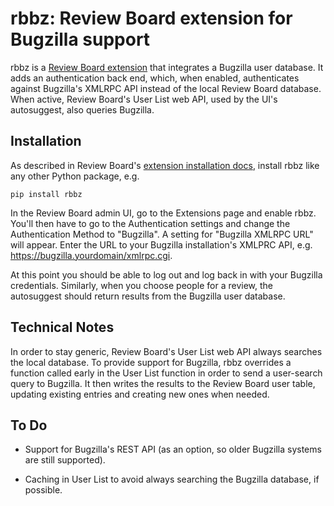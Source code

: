 rbbz: Review Board extension for Bugzilla support
=================================================

rbbz is a [Review Board extension][] that integrates a Bugzilla user
database.  It adds an authentication back end, which, when enabled,
authenticates against Bugzilla's XMLRPC API instead of the local
Review Board database.  When active, Review Board's User List web API,
used by the UI's autosuggest, also queries Bugzilla.


Installation
------------

As described in Review Board's [extension installation docs][],
install rbbz like any other Python package, e.g.

    pip install rbbz

In the Review Board admin UI, go to the Extensions page and enable
rbbz.  You'll then have to go to the Authentication settings and
change the Authentication Method to "Bugzilla".  A setting for
"Bugzilla XMLRPC URL" will appear.  Enter the URL to your Bugzilla
installation's XMLPRC API, e.g. https://bugzilla.yourdomain/xmlrpc.cgi.

At this point you should be able to log out and log back in with your
Bugzilla credentials.  Similarly, when you choose people for a review,
the autosuggest should return results from the Bugzilla user database.


Technical Notes
---------------

In order to stay generic, Review Board's User List web API always
searches the local database.  To provide support for Bugzilla, rbbz
overrides a function called early in the User List function in order
to send a user-search query to Bugzilla.  It then writes the results
to the Review Board user table, updating existing entries and creating
new ones when needed.


To Do
-----

* Support for Bugzilla's REST API (as an option, so older Bugzilla
  systems are still supported).

* Caching in User List to avoid always searching the Bugzilla
  database, if possible.

[Review Board extension]: http://www.reviewboard.org/docs/manual/dev/extending/
[extension installation docs]: http://www.reviewboard.org/docs/manual/dev/admin/extensions/#installing-extensions
